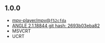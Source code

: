 ## 1.0.0

- [mpv-player/mpv@`f52cfda`](https://github.com/mpv-player/mpv/commit/f52cfdabca246a7edb59c234d5a63eb638f63e70)
- [ANGLE 2.1.18844 git hash: 2693b03eba82](https://github.com/google/angle)
- MSVCRT
- UCRT
